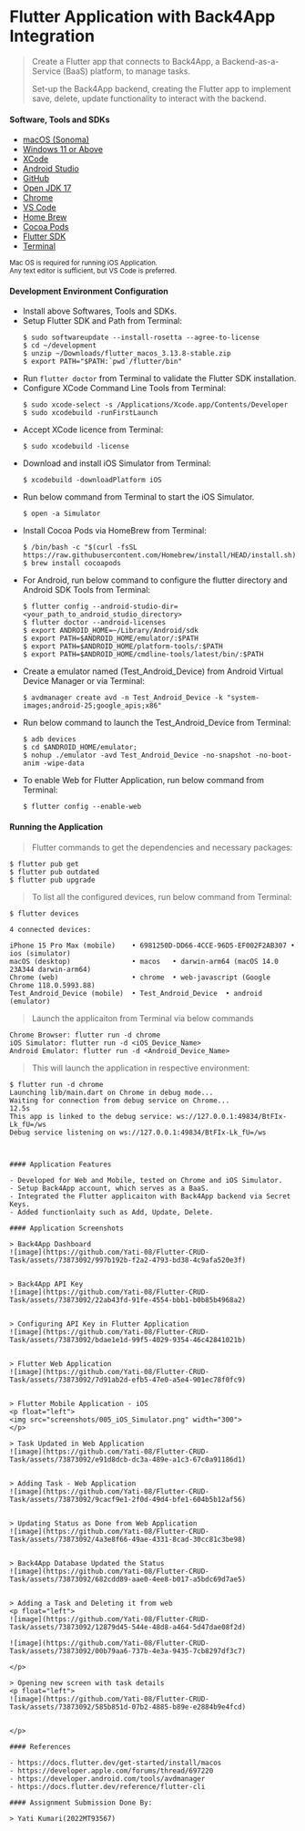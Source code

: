 # Flutter Application with Back4App Integration

> Create a Flutter app that connects to Back4App, a Backend-as-a-Service (BaaS) platform, to manage tasks.
> 
> Set-up the Back4App backend, creating the Flutter app to implement save, delete, update functionality to interact with the backend.

#### Software, Tools and SDKs

- [macOS (Sonoma)](https://www.apple.com/in/macos/sonoma)
- [Windows 11 or Above](https://www.microsoft.com/software-download/windows11)
- [XCode](https://developer.apple.com/xcode)
- [Android Studio](https://developer.android.com/studio)
- [GitHub](https://github.com)
- [Open JDK 17](https://openjdk.org/projects/jdk/17)
- [Chrome](https://www.google.com/chrome)
- [VS Code](https://code.visualstudio.com/)
- [Home Brew](https://brew.sh)
- [Cocoa Pods](https://formulae.brew.sh/formula/cocoapods)
- [Flutter SDK](https://flutter.dev)
- [Terminal](https://support.apple.com/en-in/guide/terminal/welcome/mac)

<sub>
Mac OS is required for running iOS Application.
</sub>
<br>
<sub>
Any text editor is sufficient, but VS Code is preferred.
</sub>

#### Development Environment Configuration

- Install above Softwares, Tools and SDKs.
- Setup Flutter SDK and Path from Terminal:
   ```
   $ sudo softwareupdate --install-rosetta --agree-to-license
   $ cd ~/development
   $ unzip ~/Downloads/flutter_macos_3.13.8-stable.zip
   $ export PATH="$PATH:`pwd`/flutter/bin"
   ```
- Run ```flutter doctor``` from Terminal to validate the Flutter SDK installation.
- Configure XCode Command Line Tools from Terminal:
   ```
   $ sudo xcode-select -s /Applications/Xcode.app/Contents/Developer
   $ sudo xcodebuild -runFirstLaunch
   ```
- Accept XCode licence from Terminal:
   ```
   $ sudo xcodebuild -license
   ```
- Download and install iOS Simulator from Terminal:
   ```
   $ xcodebuild -downloadPlatform iOS
   ```
- Run below command from Terminal to start the iOS Simulator.
   ```
   $ open -a Simulator
   ```
- Install Cocoa Pods via HomeBrew from Terminal:
   ```
   $ /bin/bash -c "$(curl -fsSL https://raw.githubusercontent.com/Homebrew/install/HEAD/install.sh)"
   $ brew install cocoapods
   ```
- For Android, run below command to configure the flutter directory and Android SDK Tools from Terminal:
   ```
   $ flutter config --android-studio-dir=<your_path_to_android_studio_directory>
   $ flutter doctor --android-licenses
   $ export ANDROID_HOME=~/Library/Android/sdk
   $ export PATH=$ANDROID_HOME/emulator/:$PATH
   $ export PATH=$ANDROID_HOME/platform-tools/:$PATH
   $ export PATH=$ANDROID_HOME/cmdline-tools/latest/bin/:$PATH
   ```
- Create a emulator named (Test_Android_Device) from Android Virtual Device Manager or via Terminal:
   ```
   $ avdmanager create avd -n Test_Android_Device -k "system-images;android-25;google_apis;x86"
   ```
- Run below command to launch the Test_Android_Device from Terminal:
   ```
   $ adb devices
   $ cd $ANDROID_HOME/emulator;
   $ nohup ./emulator -avd Test_Android_Device -no-snapshot -no-boot-anim -wipe-data
   ```
- To enable Web for Flutter Application, run below command from Terminal:
  ```
  $ flutter config --enable-web
  ```

#### Running the Application

> Flutter commands to get the dependencies and necessary packages:
   ```
   $ flutter pub get
   $ flutter pub outdated
   $ flutter pub upgrade
   ``` 

> To list all the configured devices, run below command from Terminal:
   ```
   $ flutter devices
   
   4 connected devices:

   iPhone 15 Pro Max (mobile)    • 6981250D-DD66-4CCE-96D5-EF002F2AB307 • ios (simulator)
   macOS (desktop)               • macos   • darwin-arm64 (macOS 14.0 23A344 darwin-arm64)
   Chrome (web)                  • chrome  • web-javascript (Google Chrome 118.0.5993.88)
   Test_Android_Device (mobile)  • Test_Android_Device  • android (emulator)
   ```
> Launch the applicaiton from Terminal via below commands
   ```
   Chrome Browser: flutter run -d chrome
   iOS Simulator: flutter run -d <iOS_Device_Name>
   Android Emulator: flutter run -d <Android_Device_Name>
   ```
> This will launch the application in respective environment:
   ```
   $ flutter run -d chrome  
   Launching lib/main.dart on Chrome in debug mode...
   Waiting for connection from debug service on Chrome...             12.5s
   This app is linked to the debug service: ws://127.0.0.1:49834/BtFIx-Lk_fU=/ws
   Debug service listening on ws://127.0.0.1:49834/BtFIx-Lk_fU=/ws
   ```
   ```


#### Application Features

- Developed for Web and Mobile, tested on Chrome and iOS Simulator.
- Setup Back4App account, which serves as a BaaS.
- Integrated the Flutter applicaiton with Back4App backend via Secret Keys.
- Added functionlaity such as Add, Update, Delete.

#### Application Screenshots

> Back4App Dashboard
![image](https://github.com/Yati-08/Flutter-CRUD-Task/assets/73873092/997b192b-f2a2-4793-bd38-4c9afa520e3f)


> Back4App API Key
![image](https://github.com/Yati-08/Flutter-CRUD-Task/assets/73873092/22ab43fd-91fe-4554-bbb1-b0b85b4968a2)


> Configuring API Key in Flutter Application
![image](https://github.com/Yati-08/Flutter-CRUD-Task/assets/73873092/bdae1e1d-99f5-4029-9354-46c42841021b)


> Flutter Web Application
![image](https://github.com/Yati-08/Flutter-CRUD-Task/assets/73873092/7d91ab2d-efb5-47e0-a5e4-901ec78f0fc9)


> Flutter Mobile Application - iOS
<p float="left">
<img src="screenshots/005_iOS_Simulator.png" width="300">
</p>

> Task Updated in Web Application
![image](https://github.com/Yati-08/Flutter-CRUD-Task/assets/73873092/e91d8dcb-dc3a-489e-a1c3-67c0a91186d1)


> Adding Task - Web Application
![image](https://github.com/Yati-08/Flutter-CRUD-Task/assets/73873092/9cacf9e1-2f0d-49d4-bfe1-604b5b12af56)


> Updating Status as Done from Web Application
![image](https://github.com/Yati-08/Flutter-CRUD-Task/assets/73873092/4a3e8f66-49ae-4331-8cad-30cc81c3be98)


> Back4App Database Updated the Status
![image](https://github.com/Yati-08/Flutter-CRUD-Task/assets/73873092/682cdd89-aae0-4ee8-b017-a5bdc69d7ae5)


> Adding a Task and Deleting it from web
<p float="left">
![image](https://github.com/Yati-08/Flutter-CRUD-Task/assets/73873092/12879d45-544e-48d8-a464-5d47dae08f2d)

![image](https://github.com/Yati-08/Flutter-CRUD-Task/assets/73873092/00b79aa6-737b-4e3a-9435-7cb8297df3c7)

</p>

> Opening new screen with task details
<p float="left">
![image](https://github.com/Yati-08/Flutter-CRUD-Task/assets/73873092/585b851d-07b2-4885-b89e-e2884b9e4fcd)


</p>

#### References

- https://docs.flutter.dev/get-started/install/macos
- https://developer.apple.com/forums/thread/697220
- https://developer.android.com/tools/avdmanager
- https://docs.flutter.dev/reference/flutter-cli

#### Assignment Submission Done By:

> Yati Kumari(2022MT93567)

